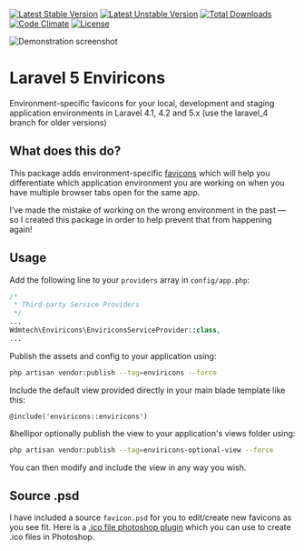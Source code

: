 [![Latest Stable Version](https://poser.pugx.org/wdmtech/enviricons/version)](https://packagist.org/packages/wdmtech/enviricons) 
[![Latest Unstable Version](https://poser.pugx.org/wdmtech/enviricons/v/unstable)](//packagist.org/packages/wdmtech/enviricons) 
[![Total Downloads](https://poser.pugx.org/wdmtech/enviricons/downloads)](https://packagist.org/packages/wdmtech/enviricons)
[![Code Climate](https://codeclimate.com/github/wdmtech/enviricons/badges/gpa.svg)](https://codeclimate.com/github/wdmtech/enviricons)
[![License](https://poser.pugx.org/wdmtech/enviricons/license)](https://packagist.org/packages/wdmtech/enviricons)

![Demonstration screenshot](https://github.com/wdmtech/enviricons/blob/master/demo_screenshot.png)

# Laravel 5 Enviricons

Environment-specific favicons for your local, development and staging application environments in Laravel 4.1, 4.2 and 5.x (use the laravel_4 branch for older versions)

## What does this do?

This package adds environment-specific [favicons](http://wikipedia.org/wiki/Favicon) which will help you differentiate which application environment you are working on when you have multiple browser tabs open for the same app. 

I&rsquo;ve made the mistake of working on the wrong environment in the past &mdash; so I created this package in order to help prevent that from happening again! 

## Usage

Add the following line to your `providers` array in `config/app.php`:

```PHP
/*
 * Third-party Service Providers
 */
...
Wdmtech\Enviricons\EnviriconsServiceProvider::class,
...
```

Publish the assets and config to your application using:

```BASH
php artisan vendor:publish --tag=enviricons --force
```

Include the default view provided directly in your main blade template like this:
  
`@include('enviricons::enviricons')`


&hellipor optionally publish the view to your application's views folder using:

```BASH
php artisan vendor:publish --tag=enviricons-optional-view --force
```

You can then modify and include the view in any way you wish.

## Source .psd

I have included a source `favicon.psd` for you to edit/create new favicons as you see fit. Here is a 
[.ico file photoshop plugin](http://www.telegraphics.com.au/sw/) which you can use to create .ico files in Photoshop.

